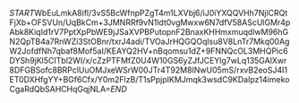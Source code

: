 $START$WbEuLmkA8ifl/3vS5BcWfnpPZgT4m1LXVbj6/iJ0iYXQQVHh7NjlCRQtFjXb+OFSVUn/UqBkCm+3JMNRRf9vN1ldt0vgMwxw6N7dfV58AScUlGMr4pAbk8KiqId1rV7PptXpPbWE9jJSaXVPBPutopnF2BnaxKHHmxmuqdlwM96hGN2QpTB4a7RnWZi3StOBnr/txrJ4adi/TVOaJrHQGQOqlsu8V8LnTr7Mkq00AgW2JofdfNh7qbaf8Mof5aI/KEAYQ2HV+nBqomsu1dZ+9FNNQcOL3MHQPic6DYSh9jKl5CITbl2WI/x/cZzPTFMfZ0U4W10GS6yZJfJCEYlg7wLq135GAlXwr8DFGBSofc8BRPclUuOMJxeWSrW00JTr4T92M8INwU05mS/rxvB2eoSJ4I1ET0DXHfgYY+BGf6Cfx/Y0m2FlzB/T1sPpjpIKMJmqk3wsdC9KDaIpz14imekoCgaRdQbSAHCHqGqjNLA=$END$